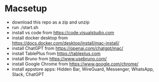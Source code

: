 # Macsetup

- download this repo as a zip and unzip
- run ./start.sh
- install vs code from https://code.visualstudio.com
- install docker desktop from https://docs.docker.com/desktop/install/mac-install/
- install ChatGPT from https://openai.com/chatgpt/mac/
- install TablePlus from https://tableplus.com
- install Bruno from https://www.usebruno.com/
- install Google Chrome from https://www.google.com/chrome/
- install appstore apps: Hidden Bar, WireGuard, Messenger, WhatsApp, Slack, ChatGPT
